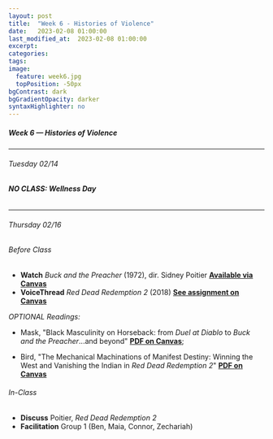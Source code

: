 ```yaml
---
layout: post
title:  "Week 6 - Histories of Violence"
date:   2023-02-08 01:00:00
last_modified_at:  2023-02-08 01:00:00
excerpt: 
categories: 
tags: 
image:
  feature: week6.jpg
  topPosition: -50px
bgContrast: dark
bgGradientOpacity: darker
syntaxHighlighter: no
---
```

##### **Week 6 — Histories of Violence**

---

###### Tuesday 02/14

###### **NO CLASS: Wellness Day**

---

###### Thursday 02/16 

###### *Before Class*
- **Watch** *Buck and the Preacher* (1972), dir. Sidney Poitier [**Available via Canvas**](https://uncch.instructure.com/courses/17305/discussion_topics/153513)
- **VoiceThread** *Red Dead Redemption 2* (2018) [**See assignment on Canvas**](https://uncch.instructure.com/courses/17305/assignments/186783)

*OPTIONAL Readings:*

- Mask, "Black Masculinity on Horseback: from *Duel at Diablo* to *Buck and the Preacher*...and beyond" [**PDF on Canvas**](https://uncch.instructure.com/courses/17305/files/folder/Readings?preview=2791190); 

- Bird, "The Mechanical Machinations of Manifest Destiny: Winning the West and Vanishing the Indian in *Red Dead Redemption 2*" [**PDF on Canvas**](https://uncch.instructure.com/courses/17305/files/folder/Readings?preview=2791189)

###### *In-Class*
- **Discuss** Poitier, *Red Dead Redemption 2*
- **Facilitation** Group 1 (Ben, Maia, Connor, Zechariah)